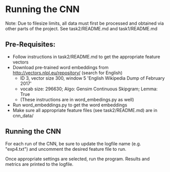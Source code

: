 # Running the CNN
Note: Due to filesize limits, all data must first be processed and obtained via
other parts of the project. See task2/README.md and task1/README.md

## Pre-Requisites:
* Follow instructions in task2/README.md to get the appropriate feature vectors
* Download pre-trained word embeddings from http://vectors.nlpl.eu/repository/ (search for English)
    * ID 3, vector size 300, window 5 'English Wikipedia Dump of February 2017'
    * vocab size: 296630; Algo: Gensim Continuous Skipgram; Lemma: True
    * (These instructions are in word_embedings.py as well)
* Run word_embeddings.py to get the word embeddings
* Make sure all appropriate feature files (see task2/README.md) are in cnn_data/

## Running the CNN
For each run of the CNN, be sure to update the logfile name (e.g. "exp4.txt")
and uncomment the desired feature file to run.

Once appropriate settings are selected, run the program. Results and 
metrics are printed to the logfile.